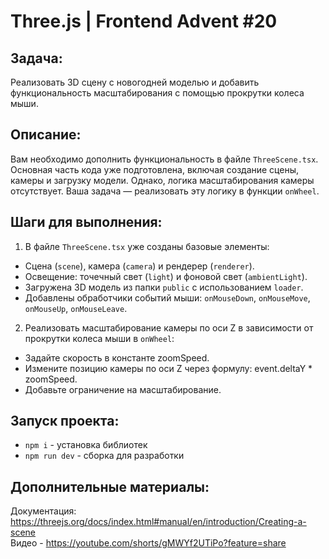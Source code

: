 # Three.js | Frontend Advent #20

## Задача:
Реализовать 3D сцену с новогодней моделью и добавить функциональность масштабирования с помощью прокрутки колеса мыши.

## Описание:
Вам необходимо дополнить функциональность в файле `ThreeScene.tsx`. Основная часть кода уже подготовлена, включая создание сцены, камеры и загрузку модели. Однако, логика масштабирования камеры отсутствует. Ваша задача — реализовать эту логику в функции `onWheel`.

## Шаги для выполнения:
1. В файле `ThreeScene.tsx` уже созданы базовые элементы:
* Сцена (`scene`), камера (`camera`) и рендерер (`renderer`).
* Освещение: точечный свет (`light`) и фоновой свет (`ambientLight`).
* Загружена 3D модель из папки `public` с использованием `loader`.
* Добавлены обработчики событий мыши: `onMouseDown`, `onMouseMove`, `onMouseUp`, `onMouseLeave`.
2. Реализовать масштабирование камеры по оси Z в зависимости от прокрутки колеса мыши в `onWheel`:
* Задайте скорость в константе zoomSpeed.
* Измените позицию камеры по оси Z через формулу: event.deltaY * zoomSpeed.
* Добавьте ограничение на масштабирование.

## Запуск проекта:
* `npm i` - установка библиотек
* `npm run dev` - сборка для разработки

## Дополнительные материалы:
Документация: https://threejs.org/docs/index.html#manual/en/introduction/Creating-a-scene    
Видео - https://youtube.com/shorts/gMWYf2UTiPo?feature=share
